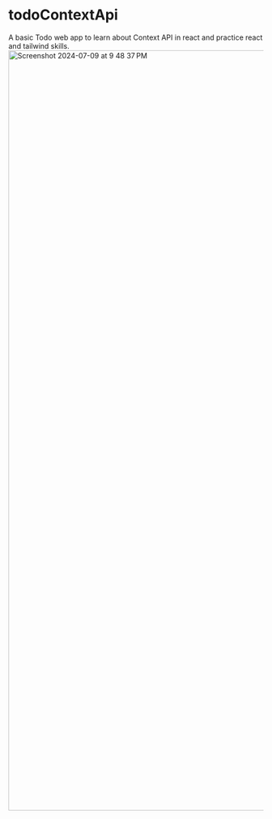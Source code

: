 # todoContextApi

A basic Todo web app to learn about Context API in react and practice react and tailwind skills.
<img width="1500" alt="Screenshot 2024-07-09 at 9 48 37 PM" src="https://github.com/joyal-jij0/todoContextApi/assets/109350246/4afde9ab-9017-40e6-a2cb-094a051a023b">
